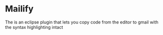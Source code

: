# Mailify
The is an eclipse plugin that lets you copy code from the editor to gmail with the syntax highlighting intact
